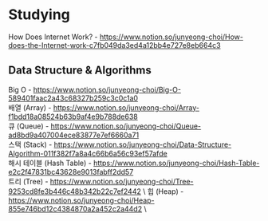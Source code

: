 # Studying

How Does Internet Work? - https://www.notion.so/junyeong-choi/How-does-the-Internet-work-c7fb049da3ed4a12bb4e727e8eb664c3


## Data Structure & Algorithms
Big O - https://www.notion.so/junyeong-choi/Big-O-589401faac2a43c68327b259c3c0c1a0 \
배열 (Array) - https://www.notion.so/junyeong-choi/Array-f1bdd18a08524b63b9af4e9b788de638 \
큐 (Queue) - https://www.notion.so/junyeong-choi/Queue-ad8bd9a407004ece83877e7ef6660a71 \
스택 (Stack) - https://www.notion.so/junyeong-choi/Data-Structure-Algorithm-011f382f7a8a4c66b6a56c93ef57afde \
해시 테이블 (Hash Table) - https://www.notion.so/junyeong-choi/Hash-Table-e2c2f47831bc43628e9013fabff2dd57 \
트리 (Tree) - https://www.notion.so/junyeong-choi/Tree-9253cd8fe3b446c48b342b22c7ef2442 \ 
힙 (Heap) - https://www.notion.so/junyeong-choi/Heap-855e746bd12c4384870a2a452c2a44d2 \
